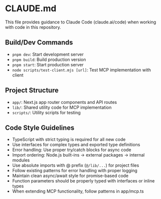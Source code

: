 # CLAUDE.md

This file provides guidance to Claude Code (claude.ai/code) when working with code in this repository.

## Build/Dev Commands
- `pnpm dev`: Start development server
- `pnpm build`: Build production version
- `pnpm start`: Start production server
- `node scripts/test-client.mjs [url]`: Test MCP implementation with client

## Project Structure
- `app/`: Next.js app router components and API routes
- `lib/`: Shared utility code for MCP implementation
- `scripts/`: Utility scripts for testing

## Code Style Guidelines
- TypeScript with strict typing is required for all new code
- Use interfaces for complex types and exported type definitions
- Error handling: Use proper try/catch blocks for async code
- Import ordering: Node.js built-ins → external packages → internal modules
- Use absolute imports with @ prefix (`@/lib/...`) for project files
- Follow existing patterns for error handling with proper logging
- Maintain clean async/await style for promise-based code
- Function parameters should be properly typed with interfaces or inline types
- When extending MCP functionality, follow patterns in app/mcp.ts